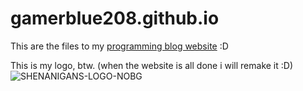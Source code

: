 # gamerblue208.github.io

This are the files to my [programming blog website](gamerblue208.github.io) :D


This is my logo, btw. (when the website is all done i will remake it :D)
![SHENANIGANS-LOGO-NOBG](https://user-images.githubusercontent.com/115688181/227192612-978e59f6-9df6-4dc8-9e6e-b607f8487983.png)
